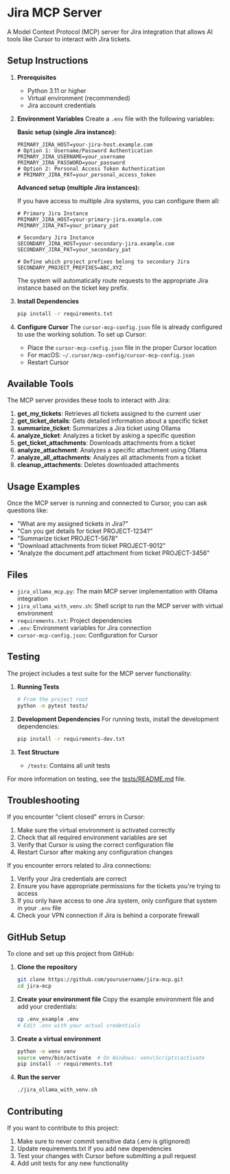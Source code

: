 # Jira MCP Server

A Model Context Protocol (MCP) server for Jira integration that allows AI tools like Cursor to interact with Jira tickets.

## Setup Instructions

1. **Prerequisites**
   - Python 3.11 or higher
   - Virtual environment (recommended)
   - Jira account credentials

2. **Environment Variables**
   Create a `.env` file with the following variables:
   
   **Basic setup (single Jira instance):**
   ```
   PRIMARY_JIRA_HOST=your-jira-host.example.com
   # Option 1: Username/Password Authentication
   PRIMARY_JIRA_USERNAME=your_username
   PRIMARY_JIRA_PASSWORD=your_password
   # Option 2: Personal Access Token Authentication 
   # PRIMARY_JIRA_PAT=your_personal_access_token
   ```
   
   **Advanced setup (multiple Jira instances):**
   
   If you have access to multiple Jira systems, you can configure them all:
   ```
   # Primary Jira Instance
   PRIMARY_JIRA_HOST=your-primary-jira.example.com
   PRIMARY_JIRA_PAT=your_primary_pat
   
   # Secondary Jira Instance
   SECONDARY_JIRA_HOST=your-secondary-jira.example.com
   SECONDARY_JIRA_PAT=your_secondary_pat
   
   # Define which project prefixes belong to secondary Jira
   SECONDARY_PROJECT_PREFIXES=ABC,XYZ
   ```
   
   The system will automatically route requests to the appropriate Jira instance based on the ticket key prefix.

3. **Install Dependencies**
   ```bash
   pip install -r requirements.txt
   ```

4. **Configure Cursor**
   The `cursor-mcp-config.json` file is already configured to use the working solution.
   To set up Cursor:
   - Place the `cursor-mcp-config.json` file in the proper Cursor location
   - For macOS: `~/.cursor/mcp-config/cursor-mcp-config.json`
   - Restart Cursor

## Available Tools

The MCP server provides these tools to interact with Jira:

1. **get_my_tickets**: Retrieves all tickets assigned to the current user
2. **get_ticket_details**: Gets detailed information about a specific ticket
3. **summarize_ticket**: Summarizes a Jira ticket using Ollama
4. **analyze_ticket**: Analyzes a ticket by asking a specific question
5. **get_ticket_attachments**: Downloads attachments from a ticket
6. **analyze_attachment**: Analyzes a specific attachment using Ollama
7. **analyze_all_attachments**: Analyzes all attachments from a ticket
8. **cleanup_attachments**: Deletes downloaded attachments

## Usage Examples

Once the MCP server is running and connected to Cursor, you can ask questions like:

- "What are my assigned tickets in Jira?"
- "Can you get details for ticket PROJECT-1234?"
- "Summarize ticket PROJECT-5678"
- "Download attachments from ticket PROJECT-9012"
- "Analyze the document.pdf attachment from ticket PROJECT-3456"

## Files

- `jira_ollama_mcp.py`: The main MCP server implementation with Ollama integration
- `jira_ollama_with_venv.sh`: Shell script to run the MCP server with virtual environment
- `requirements.txt`: Project dependencies
- `.env`: Environment variables for Jira connection
- `cursor-mcp-config.json`: Configuration for Cursor

## Testing

The project includes a test suite for the MCP server functionality:

1. **Running Tests**
   ```bash
   # From the project root
   python -m pytest tests/
   ```

2. **Development Dependencies**
   For running tests, install the development dependencies:
   ```bash
   pip install -r requirements-dev.txt
   ```

3. **Test Structure**
   - `/tests`: Contains all unit tests

For more information on testing, see the [tests/README.md](tests/README.md) file.

## Troubleshooting

If you encounter "client closed" errors in Cursor:
1. Make sure the virtual environment is activated correctly
2. Check that all required environment variables are set
3. Verify that Cursor is using the correct configuration file
4. Restart Cursor after making any configuration changes

If you encounter errors related to Jira connections:
1. Verify your Jira credentials are correct
2. Ensure you have appropriate permissions for the tickets you're trying to access
3. If you only have access to one Jira system, only configure that system in your `.env` file
4. Check your VPN connection if Jira is behind a corporate firewall

## GitHub Setup

To clone and set up this project from GitHub:

1. **Clone the repository**
   ```bash
   git clone https://github.com/yourusername/jira-mcp.git
   cd jira-mcp
   ```

2. **Create your environment file**
   Copy the example environment file and add your credentials:
   ```bash
   cp .env_example .env
   # Edit .env with your actual credentials
   ```

3. **Create a virtual environment**
   ```bash
   python -m venv venv
   source venv/bin/activate  # On Windows: venv\Scripts\activate
   pip install -r requirements.txt
   ```

4. **Run the server**
   ```bash
   ./jira_ollama_with_venv.sh
   ```

## Contributing

If you want to contribute to this project:

1. Make sure to never commit sensitive data (.env is gitignored)
2. Update requirements.txt if you add new dependencies
3. Test your changes with Cursor before submitting a pull request
4. Add unit tests for any new functionality 